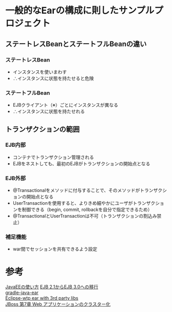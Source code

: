 # 一般的なEarの構成に則したサンプルプロジェクト

## ステートレスBeanとステートフルBeanの違い
### ステートレスBean
* インスタンスを使いまわす
* ∴インスタンスに状態を持たせると危険

### ステートフルBean
* EJBクライアント（※）ごとにインスタンスが異なる
* ∴インスタンスに状態を持たせれる

## トランザクションの範囲
### EJB内部
* コンテナでトランザクション管理される
* EJBをネストしても、最初のEJBがトランザクションの開始点となる

### EJB外部
* @Transactionalをメソッドに付与することで、そのメソッドがトランザクションの開始点となる
* UserTransactionを使用すると、よりきめ細やかにユーザがトランザクションを制御できる（begin, commit, rollbackを自分で指定できるため）
* @TransactionalとUserTransactionは不可（トランザクションの割込み禁止）

### 補足機能
* war間でセッションを共有できるよう設定

# 参考
[JavaEEの使い方](https://qiita.com/opengl-8080/items/0dd004ea1d04cb50e39d)
[EJB 2.1からEJB 3.0への移行](https://codezine.jp/article/detail/440)</br>
[gradle-java-ear](https://github.com/hammingweight/gradle-java-ear)</br>
[Eclipse-wtp ear with 3rd party libs](https://discuss.gradle.org/t/eclipse-wtp-ear-with-3rd-party-libs/20673)</br>
[JBoss 第7章 Web アプリケーションのクラスター化](https://access.redhat.com/documentation/ja-jp/red_hat_jboss_enterprise_application_platform/7.2/html/development_guide/class_loading_and_subdeployments)
